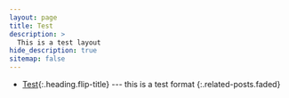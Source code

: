 ```yaml
---
layout: page
title: Test
description: >
  This is a test layout
hide_description: true
sitemap: false
---
```


* [Test]{:.heading.flip-title} --- this is a test format
{:.related-posts.faded}

[test]: test.md

